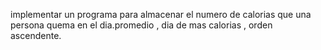 implementar un programa para almacenar el numero de calorias que una persona quema en el dia.promedio , dia de mas calorias , orden ascendente. 